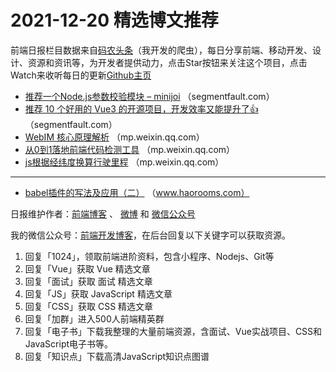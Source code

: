 # 2021-12-20 精选博文推荐

前端日报栏目数据来自[码农头条](https://toutiao.qdkfweb.cn/)（我开发的爬虫），每日分享前端、移动开发、设计、资源和资讯等，为开发者提供动力，点击Star按钮来关注这个项目，点击Watch来收听每日的更新[Github主页](https://github.com/kujian/frontendDaily)
* [推荐一个Node.js参数校验模块 &#8211; minijoi](https://segmentfault.com/a/1190000041128425) （segmentfault.com）
* [推荐 10 个好用的 Vue3 的开源项目，开发效率又能提升了👍](https://segmentfault.com/a/1190000041144429) （segmentfault.com）
* [WebIM 核心原理解析](https://mp.weixin.qq.com/s?__biz=MzI2MjcxNTQ0Nw==&mid=2247497472&idx=1&sn=7758f5ac162103e03b7bdda675b9af2f) （mp.weixin.qq.com）
* [从0到1落地前端代码检测工具](https://mp.weixin.qq.com/s?__biz=MzA4Nzg0MDM5Nw==&mid=2247508319&idx=1&sn=d4735afc3e264f208bf9db70fc427b73) （mp.weixin.qq.com）
* [js根据经纬度换算行驶里程](https://mp.weixin.qq.com/s/usOrMRjT02MyTaHiA3Vbmg) （mp.weixin.qq.com）

***
* [babel插件的写法及应用（二）](https://www.haorooms.com/post/babel_plugin_usein) （www.haorooms.com）

日报维护作者：[前端博客](https://qdkfweb.cn/) 、 [微博](http://weibo.com/kujian) 和 [微信公众号](https://open.weixin.qq.com/qr/code?username=caibaojian_com)

我的微信公众号：[前端开发博客](https://open.weixin.qq.com/qr/code?username=caibaojian_com)，在后台回复以下关键字可以获取资源。

1. 回复「1024」，领取前端进阶资料，包含小程序、Nodejs、Git等
2. 回复「Vue」获取 Vue 精选文章
3. 回复「面试」获取 面试 精选文章
4. 回复「JS」获取 JavaScript 精选文章
5. 回复「CSS」获取 CSS 精选文章
6. 回复「加群」进入500人前端精英群
7. 回复「电子书」下载我整理的大量前端资源，含面试、Vue实战项目、CSS和JavaScript电子书等。
8. 回复「知识点」下载高清JavaScript知识点图谱